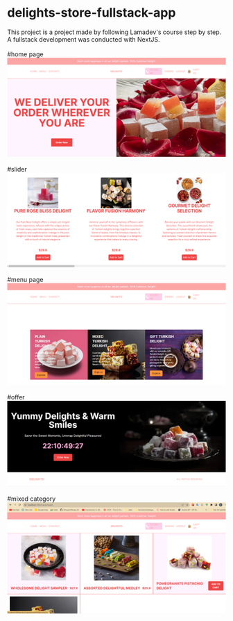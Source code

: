 # delights-store-fullstack-app
This project is a project made by following Lamadev's course step by step. A fullstack development was conducted with NextJS.
<br/>
<br/>
#home page
<br/>
![homepage.png](https://github.com/mutluf/delights-store-fullstack-app/blob/main/delights-store-app/public/temporary/delights-ss/homepage.png)
<br/>
<br/>
#slider
<br/>
![slider.jpg.png](https://github.com/mutluf/delights-store-fullstack-app/blob/main/delights-store-app/public/temporary/delights-ss/slider.jpg.png)
<br/>
<br/>
#menu page
<br/>
![menu.jpg.png](https://github.com/mutluf/delights-store-fullstack-app/blob/main/delights-store-app/public/temporary/delights-ss/menu.jpg.png)
<br/>
<br/>
#offer
<br/>
![offer.jpg.png](https://github.com/mutluf/delights-store-fullstack-app/blob/main/delights-store-app/public/temporary/delights-ss/offer.jpg.png)
<br/>
<br/>
#mixed category
<br/>
![mixed.jpg.png](https://github.com/mutluf/delights-store-fullstack-app/blob/main/delights-store-app/public/temporary/delights-ss/mixed.jpg.png)
<br/>
<br/>
<br/>
